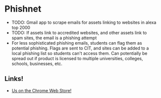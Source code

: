 # Phishnet

- TODO: Gmail app to scrape emails for assets linking to websites in alexa top 2000
- TODO: If assets link to accredited websites, and other assets link to spam sites, the email is a phishing attempt
- For less sophisticated phishing emails, students can flag them as potential phishing. Flags are sent to CIT, and sites can be added to a local phishing list so students can't access them. Can potentially be spread out if product is licensed to multiple universities, colleges, schools, businesses, etc.

## Links!

 * [Us on the Chrome Web Store!](https://chrome.google.com/webstore/detail/phishnet/ecodfdiphdmgfagjokjajhfaopgdgbbf)
